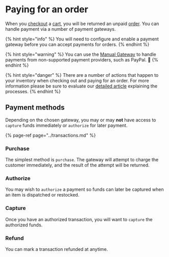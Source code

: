 # Paying for an order

When you [checkout](../../carts-and-checkout/checkout.md) a [cart](../../carts-and-checkout/carts/), you will be returned an unpaid [order](../../orders-and-customers/orders/). You can handle payment via a number of payment gateways.

{% hint style="info" %}
You will need to configure and enable a payment gateway before you can accept payments for orders.
{% endhint %}

{% hint style="warning" %}
You can use the [Manual Gateway](manual-payments.md) to handle payments from non-supported payment providers, such as PayPal. 🎉
{% endhint %}

{% hint style="danger" %}
There are a number of actions that happen to your inventory when checking out and paying for an order. For more information please be sure to evaluate our [detailed article](https://www.moltin.com/developer/concepts/how-inventory-works) explaining the processes.
{% endhint %}

## Payment methods

Depending on the chosen gateway, you may or may **not** have access to `capture` funds immediately or `authorize` for later payment.

{% page-ref page="../transactions.md" %}

### Purchase

The simplest method is `purchase`. The gateway will attempt to charge the customer immediately, and the result of the attempt will be returned.

### Authorize

You may wish to `authorize` a payment so funds can later be captured when an item is dispatched or restocked.

### Capture

Once you have an authorized transaction, you will want to `capture` the authorized funds.

### **Refund**

You can mark a transaction refunded at anytime.

